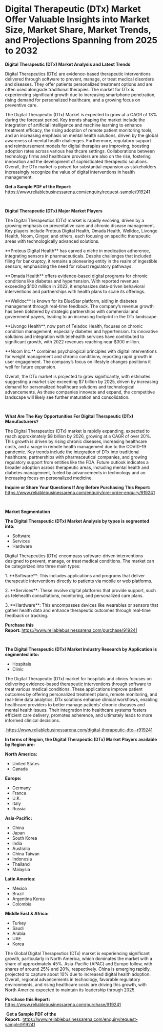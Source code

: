 <p><h1>Digital Therapeutic (DTx) Market Offer Valuable Insights into Market Size, Market Share, Market Trends, and Projections Spanning from 2025 to 2032</h1></p><p><strong>Digital Therapeutic (DTx) Market Analysis and Latest Trends</strong></p>
<p><p>Digital Therapeutics (DTx) are evidence-based therapeutic interventions delivered through software to prevent, manage, or treat medical disorders and diseases. They offer patients personalized treatment options and are often used alongside traditional therapies. The market for DTx is experiencing significant growth due to increasing smartphone penetration, rising demand for personalized healthcare, and a growing focus on preventive care.</p><p>The Digital Therapeutic (DTx) Market is expected to grow at a CAGR of 13% during the forecast period. Key trends shaping the market include the integration of artificial intelligence and machine learning to enhance treatment efficacy, the rising adoption of remote patient monitoring tools, and an increasing emphasis on mental health solutions, driven by the global awareness of mental health challenges. Furthermore, regulatory support and reimbursement models for digital therapies are improving, boosting adoption rates across various healthcare settings. Collaborations between technology firms and healthcare providers are also on the rise, fostering innovation and the development of sophisticated therapeutic solutions. Overall, the DTx market is poised for substantial expansion as stakeholders increasingly recognize the value of digital interventions in health management.</p></p>
<p><strong>Get a Sample PDF of the Report:&nbsp;</strong> <a href="https://www.reliablebusinessarena.com/enquiry/request-sample/919241?utm_campaign=2530&utm_medium=2&utm_source=Github&utm_content=ia&utm_term=13042025&utm_id=digital-therapeutic-dtx">https://www.reliablebusinessarena.com/enquiry/request-sample/919241</a></p>
<p>&nbsp;</p>
<p><strong>Digital Therapeutic (DTx) Major Market Players</strong></p>
<p><p>The Digital Therapeutics (DTx) market is rapidly evolving, driven by a growing emphasis on preventative care and chronic disease management. Key players include Proteus Digital Health, Omada Health, Welldoc, Livongo Health, Noom, Ginger, and others, each focusing on specific therapeutic areas with technologically advanced solutions.</p><p>**Proteus Digital Health** has carved a niche in medication adherence, integrating sensors in pharmaceuticals. Despite challenges that included filing for bankruptcy, it remains a pioneering entity in the realm of ingestible sensors, emphasizing the need for robust regulatory pathways.</p><p>**Omada Health** offers evidence-based digital programs for chronic conditions like diabetes and hypertension. With reported revenues exceeding $100 million in 2022, it emphasizes data-driven behavioral interventions and partnerships with health plans to scale its offerings.</p><p>**Welldoc** is known for its BlueStar platform, aiding in diabetes management through real-time feedback. The company’s revenue growth has been bolstered by strategic partnerships with commercial and government payers, leading to an increasing footprint in the DTx landscape.</p><p>**Livongo Health**, now part of Teladoc Health, focuses on chronic condition management, especially diabetes and hypertension. Its innovative solutions and integration with telehealth services have contributed to significant growth, with 2022 revenues reaching near $300 million.</p><p>**Noom Inc.** combines psychological principles with digital interventions for weight management and chronic conditions, reporting rapid growth in user engagement. The company’s focus on lifestyle changes positions it well for future expansion.</p><p>Overall, the DTx market is projected to grow significantly, with estimates suggesting a market size exceeding $7 billion by 2025, driven by increasing demand for personalized healthcare solutions and technological advancements. As these companies innovate and expand, the competitive landscape will likely see further maturation and consolidation.</p></p>
<p>&nbsp;</p>
<p><strong>What Are The Key Opportunities For Digital Therapeutic (DTx) Manufacturers?</strong></p>
<p><p>The Digital Therapeutics (DTx) market is rapidly expanding, expected to reach approximately $8 billion by 2026, growing at a CAGR of over 20%. This growth is driven by rising chronic diseases, increasing healthcare costs, and a surge in remote health management due to the COVID-19 pandemic. Key trends include the integration of DTx into traditional healthcare, partnerships with pharmaceutical companies, and growing regulatory support from entities like the FDA. Future outlook indicates a broader adoption across therapeutic areas, including mental health and diabetes management, fueled by advancements in technology and an increasing focus on personalized medicine.</p></p>
<p><strong>Inquire or Share Your Questions If Any Before Purchasing This Report:</strong> <a href="https://www.reliablebusinessarena.com/enquiry/pre-order-enquiry/919241?utm_campaign=2530&utm_medium=2&utm_source=Github&utm_content=ia&utm_term=13042025&utm_id=digital-therapeutic-dtx">https://www.reliablebusinessarena.com/enquiry/pre-order-enquiry/919241</a></p>
<p>&nbsp;</p>
<p><strong>Market Segmentation</strong></p>
<p><strong>The Digital Therapeutic (DTx) Market Analysis by types is segmented into:</strong></p>
<p><ul><li>Software</li><li>Services</li><li>Hardware</li></ul></p>
<p><p>Digital Therapeutics (DTx) encompass software-driven interventions designed to prevent, manage, or treat medical conditions. The market can be categorized into three main types: </p><p>1. **Software**: This includes applications and programs that deliver therapeutic interventions directly to patients via mobile or web platforms.</p><p>2. **Services**: These involve digital platforms that provide support, such as telehealth consultations, monitoring, and personalized care plans.</p><p>3. **Hardware**: This encompasses devices like wearables or sensors that gather health data and enhance therapeutic outcomes through real-time feedback or tracking.</p></p>
<p><strong>Purchase this Report:&nbsp;</strong><a href="https://www.reliablebusinessarena.com/purchase/919241?utm_campaign=2530&utm_medium=2&utm_source=Github&utm_content=ia&utm_term=13042025&utm_id=digital-therapeutic-dtx">https://www.reliablebusinessarena.com/purchase/919241</a></p>
<p>&nbsp;</p>
<p><strong>The Digital Therapeutic (DTx) Market Industry Research by Application is segmented into:</strong></p>
<p><ul><li>Hospitals</li><li>Clinic</li></ul></p>
<p><p>The Digital Therapeutic (DTx) market for hospitals and clinics focuses on delivering evidence-based therapeutic interventions through software to treat various medical conditions. These applications improve patient outcomes by offering personalized treatment plans, remote monitoring, and real-time data analytics. DTx solutions enhance clinical workflows, enabling healthcare providers to better manage patients’ chronic diseases and mental health issues. Their integration into healthcare systems fosters efficient care delivery, promotes adherence, and ultimately leads to more informed clinical decisions.</p></p>
<p><a href="https://www.reliablebusinessarena.com/digital-therapeutic-dtx--r919241?utm_campaign=2530&utm_medium=2&utm_source=Github&utm_content=ia&utm_term=13042025&utm_id=digital-therapeutic-dtx">&nbsp;https://www.reliablebusinessarena.com/digital-therapeutic-dtx--r919241</a></p>
<p><strong>In terms of Region, the Digital Therapeutic (DTx) Market Players available by Region are:</strong></p>
<p>
    <p> <strong> North America: </strong>
        <ul>
            <li>United States</li>
            <li>Canada</li>
        </ul>
        </p> 
    <p> <strong> Europe: </strong>
        <ul>
            <li>Germany</li>
            <li>France</li>
            <li>U.K.</li>
            <li>Italy</li>
            <li>Russia</li>
        </ul>
        </p> 
    <p> <strong> Asia-Pacific: </strong>
        <ul>
            <li>China</li>
            <li>Japan</li>
            <li>South Korea</li>
            <li>India</li>
            <li>Australia</li>
            <li>China Taiwan</li>
            <li>Indonesia</li>
            <li>Thailand</li>
            <li>Malaysia</li>
        </ul>
        </p> 
    <p> <strong> Latin America: </strong>
        <ul>
            <li>Mexico</li>
            <li>Brazil</li>
            <li>Argentina Korea</li>
            <li>Colombia</li>
        </ul>
        </p> 
    <p> <strong> Middle East & Africa: </strong>
        <ul>
            <li>Turkey</li>
            <li>Saudi</li>
            <li>Arabia</li>
            <li>UAE</li>
            <li>Korea</li>
        </ul>
    </p>
    </p>
<p><p>The Global Digital Therapeutics (DTx) market is experiencing significant growth, particularly in North America, which dominates the market with a share of approximately 45%. Asia-Pacific (APAC) and Europe follow, with shares of around 25% and 20%, respectively. China is emerging rapidly, projected to capture about 10% due to increased digital health adoption. Overall, regional advancements in technology, favorable regulatory environments, and rising healthcare costs are driving this growth, with North America expected to maintain its leadership through 2025.</p></p>
<p><strong>Purchase this Report: </strong><a href="https://www.reliablebusinessarena.com/purchase/919241?utm_campaign=2530&utm_medium=2&utm_source=Github&utm_content=ia&utm_term=13042025&utm_id=digital-therapeutic-dtx">https://www.reliablebusinessarena.com/purchase/919241</a></p>
<p>&nbsp;<strong>Get a Sample PDF of the Report:&nbsp;&nbsp;</strong><a href="https://www.reliablebusinessarena.com/enquiry/request-sample/919241?utm_campaign=2530&utm_medium=2&utm_source=Github&utm_content=ia&utm_term=13042025&utm_id=digital-therapeutic-dtx">https://www.reliablebusinessarena.com/enquiry/request-sample/919241</a></p>
<p><strong></strong></p>
<p><p></p><p></p><p></p></p>